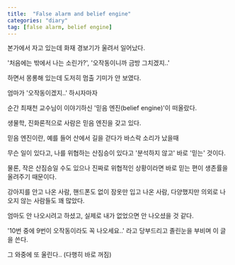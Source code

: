 ```yaml
---
title:  "False alarm and belief engine"
categories: "diary"
tag: [false alarm, belief engine]
---
```


본가에서 자고 있는데 화재 경보기가 울려서 일어났다.

'처음에는 밖에서 나는 소린가?', '오작동이니까 금방 그치겠지..'

하면서 몽롱해 있는데 도저히 멈출 기미가 안 보였다.


엄마가 '오작동이겠지..' 하시자마자

순간 최재천 교수님이 이야기하신 '믿음 엔진(belief engine)'이 떠올랐다.


생물학, 진화론적으로 사람은 믿음 엔진을 갖고 있다.

믿음 엔진이란, 예를 들어 산에서 길을 걷다가 바스락 소리가 났을때

무슨 일이 있다고, 나를 위협하는 산짐승이 있다고 '분석하지 않고' 바로 '믿는' 것이다.


물론, 작은 산짐승일 수도 있으나 진짜로 위협적인 상황이라면 바로 믿는 편이 생존률을 올려주기 때문이다.


강아지를 안고 나온 사람, 핸드폰도 없이 잠옷만 입고 나온 사람, 다양했지만 의외로 나오지 않는 사람들도 꽤 많았다.


엄마도 안 나오시려고 하셨고, 실제로 내가 없었으면 안 나오셨을 것 같다.

'10번 중에 9번이 오작동이라도 꼭 나오세요..' 라고 당부드리고 졸린눈을 부비며 이 글을 쓴다.

그 와중에 또 울린다.. (다행히 바로 꺼짐)